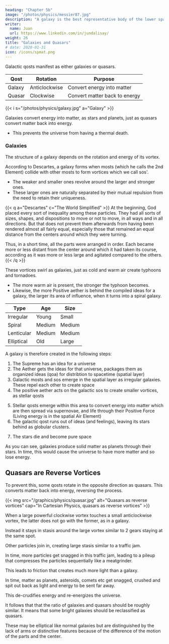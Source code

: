 ```yaml
---
heading: "Chapter 5b"
image: "/photos/physics/messier87.jpg"
description: "A galaxy is the best representative body of the lower spatial layer in nature, as a galactic qost"
writer:
  name: Juan
  url: https://www.linkedin.com/in/jundalisay/
weight: 26
title: "Galaxies and Quasars"
# date: 2020-01-31
icon: /icons/spmat.png
---
```



Galactic qosts manifest as either galaxies or quasars.


Qost | Rotation | Purpose
--- | --- | ---
Galaxy | Anticlockwise | Convert energy into matter
Quasar |  Clockwise  | Convert matter back to energy 


{{< i s="/photos/physics/galaxy.jpg" a="Galaxy" >}}


Galaxies convert energy into matter, as stars and planets, just as quasars convert matter back into energy. 
- This prevents the universe from having a thermal death. 


### Galaxies

The structure of a galaxy depends on the rotation and energy of its vortex. 

According to Descartes, a galaxy forms when mosts (which he calls the 2nd Element) collide with other mosts to form vortices which we call sos'. 
- The weaker and smaller ones revolve around the larger and stronger ones. 
- These larger ones are naturally separated by their mutual repulsion from the need to retain their uniqueness.  

{{< q a="Descartes" c="The World Simplified" >}}
At the beginning, God placed every sort of inequality among these particles. They had all sorts of sizes, shapes, and dispositions to move or not to move, in all ways and in all directions. But that does not prevent them afterwards from having been rendered almost all fairly equal, especially those that remained an equal distance from the centers around which they were turning.

Thus, in a short time, all the parts were arranged in order. Each became more or less distant from the center around which it had taken its course, according as it was more or less large and agitated compared to the others.
{{< /q >}}


These vortices swirl as galaxies, just as cold and warm air create typhoons and tornadoes.
- The more warm air is present, the stronger the typhoon becomes. 
- Likewise, the more Positive aether is behind the compiled ideas for a galaxy, the larger its area of influence, when it turns into a spiral galaxy.

Type | Age | Size
--- | --- | ---
Irregular | Young | Small
Spiral | Medium | Medium
Lenticular | Medium | Medium
Elliptical | Old | Large


A galaxy is therefore created in the following steps:

1. The Supreme has an idea for a universe
2. The Aether gets the ideas for that universe, packages them as organized ideas (qoa) for distribtion to spacetime (spatial layer)
3. Galactic mosts and sos emerge in the spatial layer as irregular galaxies. These repel each other to create space
4. The positive aether acts on the galactic sos to create smaller vortices, as stellar qosts
 <!-- increase its area of influence and size to create spiral galaxies -->
5. Stellar qosts emerge within this area to convert energy into matter which are then spread via supernovae, and life through their Positive Force (Living energy is in the spatial Air Element)
6. The galactic qost runs out of ideas (and feelings), leaving its stars behind as globular clusters. 
<!-- It turns into either empty space or a quasar -->
7. The stars die and become pure space


<!-- 1. Spiral galaxies

These are the most common type, making up around 75% of all galaxies. These are flat, rotating disks containing stars, gas and dust, and a central concentration of stars known as the bulge.  -->

<!-- These are often surrounded by a much fainter halo of stars, many of which reside in globular clusters. -->

<!-- This has a subclass called barred spiral galaxy of which the Milky Way is a part of. -->

<!-- Barred spiral galaxy is a spiral galaxy with a central bar-shaped structure composed of stars. Bars are found in about half of all spiral galaxies. Bars generally affect both the motions of stars and interstellar gas within spiral galaxies and can affect spiral arms as well.  -->

<!-- 2. Lenticular galaxy an intermediate between an elliptical and a spiral galaxy. It contains a large-scale disc but does not have large-scale spiral arms. Lenticular galaxies are disc galaxies that have used up or lost most of their interstellar matter and therefore have very little ongoing star formation.

3. Elliptical galaxies are the largest kind and have an ellipsoidal shape. Most are composed of older, low-mass stars, with a sparse interstellar medium and minimal star formation activity. They tend to be surrounded by large numbers of globular clusters.

4. Irregular galaxy is a galaxy that does not have a distinct shape -->



<!-- The friction of those invisible spacetime particles creates visible photon sparks (mor1) that travel through spacetime.

Those photons then fizzle out, merging back with faraway spacetime particles (most3), spreading energy everywhere. 

This everywhere-energy then energizes that spacetime until certain areas have more energy than others. 

This imbalance creates new vortices (as traffic jams for most3), similar to how high-low air pressure creates hurricanes from nowhere.

Those new vortices form new galaxies as long as there is enough latent energy in that spacetime area. -->


As you can see, galaxies produce solid matter as planets through their stars. In time, this would cause the universe to have more matter and so lose energy. 


## Quasars are Reverse Vortices


To prevent this, some qosts rotate in the opposite direction as quasars. This converts matter back into energy, reversing the process. 

<!-- Thus, spacetime can convert itself to photons then convert back to spacetime, conserving energy. 

But the creation of matter means that more energy is crudified as time passes. This means that the universe should lose energy as it ages, just like adding flour to a glass of water will make it solid eventually, since flour is solid. 

So why is the universe still energetic? -->


{{< img src="/graphics/physics/quasar.jpg" alt="Quasars as reverse vortices" cap="In Cartesian Physics, quasars as reverse vortices" >}}


<!-- This is because stars and planets rotate in a clockwise motion.  -->

<!-- These turn in the opposite direction than the rest, let's say clockwise when others turn counterclockwise.  -->

When a large powerful clockwise vortex touches a small anticlockwise vortex, the latter does not go with the former, as in a galaxy.

Instead it stays in stasis around the large vortex similar to 2 gears staying at the same spot. 

Other particles join in, creating large stasis similar to a traffic jam. 

In time, more particles get snagged in this traffic jam, leading to a pileup that compresses the particles sequentially like a meatgrinder. 

This leads to friction that creates much more light than a galaxy.

In time, matter as planets, asteroids, comets etc get snagged, crushed and spit out back as light and energy to be sent far away.

This de-crudifies energy and re-energizes the universe.

It follows that that the ratio of galaxies and quasars should be roughly similar. It means that some bright galaxies should be reclassified as quasars. 

These may be elliptical like normal galaxies but are distinguished by the lack of arms or distinctive features because of the difference of the motion of the parts and the center. 

<!-- ## Antimatter as Reverse Vortices in the Radiant, Convertible, and Material Layers

These reverse vortices in the material Element (earth-aether) manifest as anti-matter, such as anti-proton and anti-hydrogen. 

These convert visible (counterclockwise) matter vortices back into invisible spacetime particles upon contact. 

The opposite rotations lead to friction, creating photons until both particles fizzle out and convert to spacetime, as consistency of Cartesian principles in macro and micro.

These principles mean that antimatter can be created more cheaply by changing the vortex rotation called charge directly using far less energy. -->

<!-- Unlike evil Einstein who used Physics to promote nuclear bombs, Cartesians have a higher moral and intellectual standard and will not use vortex science to make antimatter weapons to vaporize enemies back into spacetime particles. 

In fact, Cartesian Physics can delete ALL of Einstein's principles and replace them with Lorentz Relativity in Poincare spacetime, using aethereal vortices to explain both macro and micro.
 -->